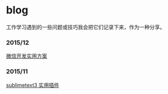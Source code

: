 blog
===========
工作学习遇到的一些问题或技巧我会把它们记录下来，作为一种分享。

### 2015/12
[微信开发实用方案](https://github.com/ColdXu/blog/issues/1)  

### 2015/11    
[sublimetext3 实用插件](https://github.com/ColdXu/blog/issues/2)

